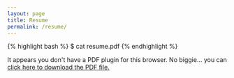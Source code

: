 ```yaml
---
layout: page
title: Resume
permalink: /resume/
---
```

{% highlight bash %}
$ cat resume.pdf
{% endhighlight %}

<object height="1000" data="/assets/Resume2020.pdf" type="application/pdf" width="100%">
  <p>It appears you don't have a PDF plugin for this browser.
    No biggie... you can <a href="sample-report.pdf">click here to
    download the PDF file.</a>
  </p>
</object>
